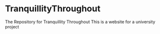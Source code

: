 # TranquillityThroughout
The Repository for Tranquillity Throughout 
This is a website for a university project
